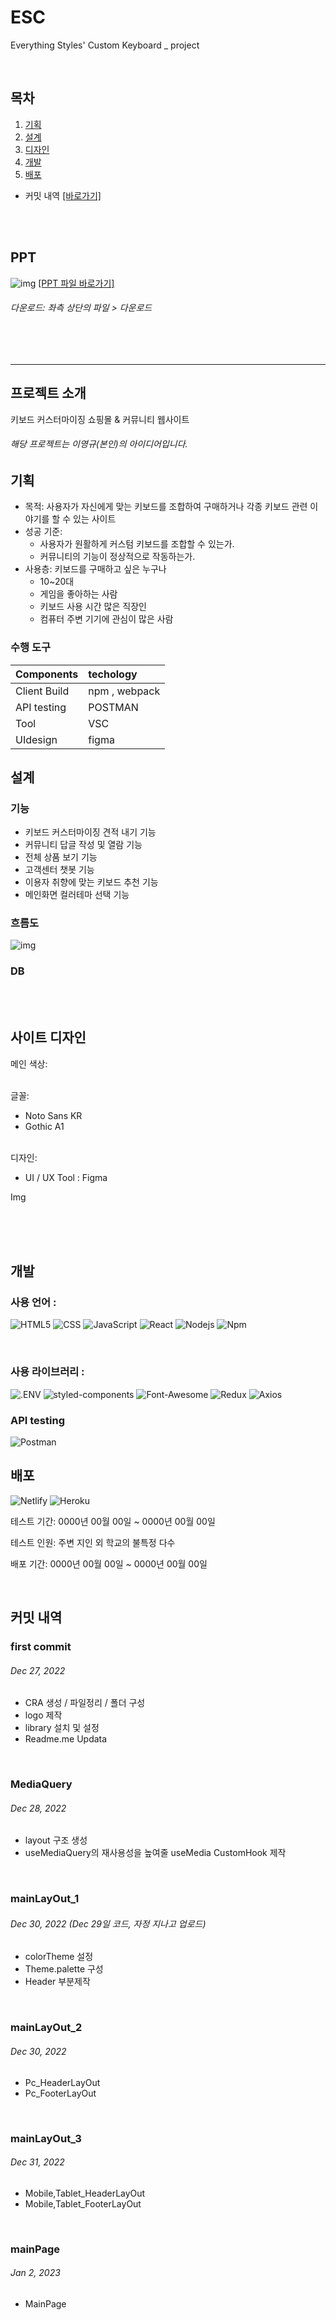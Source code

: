 # ESC

Everything Styles' Custom Keyboard _ project

<br>

## 목차

1.  [기획](#프로젝트-소개)
2.  [설계](#기능)
3.  [디자인]()
4.  [개발]()
5.  [배포]()

- 커밋 내역 [[바로가기]](#커밋-내역)

  <br><br>

## PPT

![img]()
[[PPT 파일 바로가기]]()

###### 다운로드: 좌측 상단의 파일 > 다운로드

<br><br>

---

## 프로젝트 소개

키보드 커스터마이징 쇼핑몰 &amp; 커뮤니티 웹사이트

###### 해당 프로젝트는 이영규(본인)의 아이디어입니다.

## 기획

- 목적: 사용자가 자신에게 맞는 키보드를 조합하여 구매하거나 각종 키보드 관련 이야기를 할 수 있는 사이트
- 성공 기준:
  - 사용자가 원활하게 커스텀 키보드를 조합할 수 있는가.
  - 커뮤니티의 기능이 정상적으로 작동하는가.
- 사용층: 키보드를 구매하고 싶은 누구나
  - 10~20대
  - 게임을 좋아하는 사람
  - 키보드 사용 시간 많은 직장인
  - 컴퓨터 주변 기기에 관심이 많은 사람

### 수행 도구

| Components   | techology     |
| :----------- | :------------ |
| Client Build | npm , webpack |
| API testing  | POSTMAN       |
| Tool         | VSC           |
| UIdesign     | figma         |

## 설계

### 기능

- 키보드 커스터마이징 견적 내기 기능
- 커뮤니티 답글 작성 및 열람 기능
- 전체 상품 보기 기능
- 고객센터 챗봇 기능
- 이용자 취향에 맞는 키보드 추천 기능
- 메인화면 컬러테마 선택 기능

### 흐름도

![img]()

### DB

<br><br>

## 사이트 디자인

메인 색상:

  <!-- bgColor: #ffffff<br>
  
  frMainColor: #B6ABAB<br>
  cpMainColor: #997976<br>

  frSubColor1: #A9C5B9<br>
  frSubColor2: #C5DCD5<br>

  cpSubColor1: #F3C2BD<br>
  cpSubColor2: #ECD6D9<br>

  fontColor: #FFFFFF<br>
  fontSubColor: #736B6B<br> -->

<br>
글꼴:

- Noto Sans KR
- Gothic A1

<br>
디자인:

- UI / UX Tool : Figma

Img
![]()  
![]()
![]()

<br><br>

## 개발

### 사용 언어 :

![HTML5](https://img.shields.io/badge/HTML5-E34F26?style=for-the-badge&logo=HTML5&logoColor=white)
![CSS](https://img.shields.io/badge/CSS-1572B6?style=for-the-badge&logo=CSS3&logoColor=white)
![JavaScript](https://img.shields.io/badge/JavaScript-F7DF1E?style=for-the-badge&logo=JavaScript&logoColor=white)
![React](https://img.shields.io/badge/React-61DAFB?style=for-the-badge&logo=React&logoColor=white)
![Nodejs](https://img.shields.io/badge/Nodejs-339933?style=for-the-badge&logo=Node.js&logoColor=white)
![Npm](https://img.shields.io/badge/Npm-CB3837?style=for-the-badge&logo=npm&logoColor=white)

<br>

### 사용 라이브러리 :

![.ENV](https://img.shields.io/badge/.ENV-ECD53F?style=for-the-badge&logo=.ENV&logoColor=white)
![styled-components](https://img.shields.io/badge/styled_components-DB7093?style=for-the-badge&logo=styled-components&logoColor=white)
![Font-Awesome](https://img.shields.io/badge/Font_Awesome-528DD7?style=for-the-badge&logo=Font-Awesome&logoColor=white)
![Redux](https://img.shields.io/badge/Redux-764abc?style=for-the-badge&logo=Redux&logoColor=white)
![Axios](https://img.shields.io/badge/Axios-5a29e4?style=for-the-badge&logo=Axios&logoColor=white)

### API testing

![Postman](https://img.shields.io/badge/Postman-ff6c37?style=for-the-badge&logo=Postman&logoColor=white)

## 배포

<!-- 둘중에 하나 지우기 -->

![Netlify](https://img.shields.io/badge/Netlify-00C7B7?style=for-the-badge&logo=Netlify&logoColor=white)
![Heroku](https://img.shields.io/badge/Heroku-430098?style=for-the-badge&logo=Heroku&logoColor=white)

테스트 기간: 0000년 00월 00일 ~ 0000년 00월 00일

테스트 인원: 주변 지인 외 학교의 불특정 다수

배포 기간: 0000년 00월 00일 ~ 0000년 00월 00일

<br>

## 커밋 내역

### first commit

###### Dec 27, 2022

- CRA 생성 / 파일정리 / 폴더 구성
- logo 제작
- library 설치 및 설정
- Readme.me Updata

<br>

### MediaQuery

###### Dec 28, 2022

- layout 구조 생성
- useMediaQuery의 재사용성을 높여줄 useMedia CustomHook 제작

<br>

### mainLayOut_1

###### Dec 30, 2022 (Dec 29일 코드, 자정 지나고 업로드)

- colorTheme 설정
- Theme.palette 구성
- Header 부분제작

<br>

### mainLayOut_2

###### Dec 30, 2022

- Pc_HeaderLayOut
- Pc_FooterLayOut

<br>

### mainLayOut_3

###### Dec 31, 2022

- Mobile,Tablet_HeaderLayOut
- Mobile,Tablet_FooterLayOut

<br>

### mainPage

###### Jan 2, 2023

- MainPage
